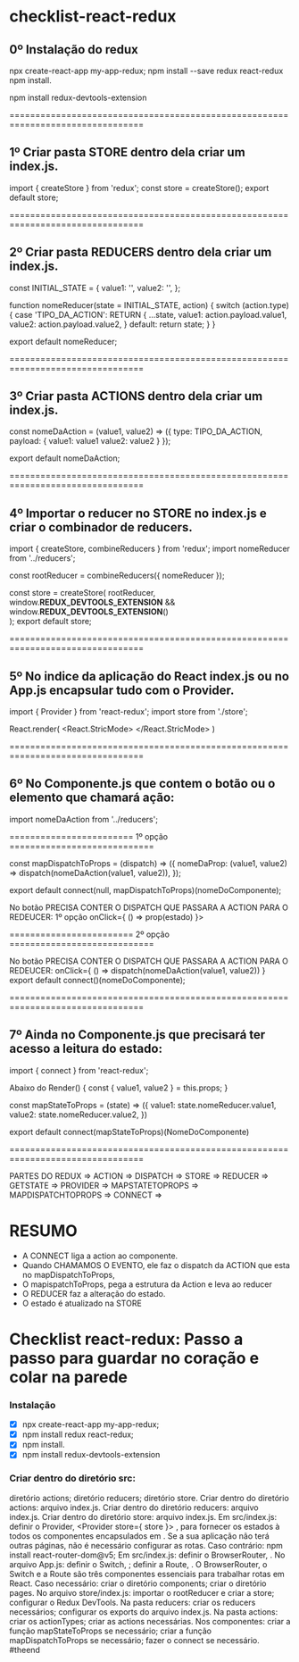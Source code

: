 # checklist-react-redux

## 0º Instalação do redux
  npx create-react-app my-app-redux;
  npm install --save redux react-redux
  npm install.

  npm install redux-devtools-extension 

================================================================================

## 1º Criar pasta STORE dentro dela criar um index.js.

  import { createStore } from 'redux';
  const store = createStore();
  export default store;

================================================================================

## 2º Criar pasta REDUCERS dentro dela criar um index.js.

  const INITIAL_STATE = {
    value1: '',
    value2: '',
  };

  function nomeReducer(state = INITIAL_STATE, action) {
    switch (action.type) {
      case 'TIPO_DA_ACTION':
        RETURN {
          ...state,
          value1: action.payload.value1,
          value2: action.payload.value2,
        }
      default:
        return state;
    }
  }

  export default nomeReducer;

================================================================================

## 3º Criar pasta ACTIONS dentro dela criar um index.js.

  const nomeDaAction = (value1, value2) => ({ 
    type: TIPO_DA_ACTION,
    payload: {
      value1: value1
      value2: value2
    }
  });

  export default nomeDaAction;

================================================================================

## 4º Importar o reducer no STORE no index.js e criar o combinador de reducers.

  import { createStore, combineReducers } from 'redux';
  import nomeReducer from '../reducers';

  const rootReducer = combineReducers({ nomeReducer });

  const store = createStore(
    rootReducer,
    window.__REDUX_DEVTOOLS_EXTENSION__ && window.__REDUX_DEVTOOLS_EXTENSION__()   
  );
  export default store; 

================================================================================

## 5º No indice da aplicação do React index.js ou no App.js encapsular tudo com o Provider.

  import { Provider } from 'react-redux';
  import store from './store';

  React.render(
      <React.StricMode>
        <Provider store={store}>
          <App />
        </Provider>
      </React.StricMode>
  )

================================================================================

## 6º No Componente.js que contem o botão ou o elemento que chamará ação:

  import nomeDaAction from '../reducers';

   ======================== 1º opção ============================ 

  const mapDispatchToProps = (dispatch) => ({
    nomeDaProp: (value1, value2) => dispatch(nomeDaAction(value1, value2)),
  });

  export default connect(null, mapDispatchToProps)(nomeDoComponente);

  No botão PRECISA CONTER O DISPATCH QUE PASSARA A ACTION PARA O REDEUCER:
  1º opção onClick={ () => prop(estado) }>
  
  ======================== 2º opção ============================ 
  
  No botão PRECISA CONTER O DISPATCH QUE PASSARA A ACTION PARA O REDEUCER:
  onClick={ () => dispatch(nomeDaAction(value1, value2)) }
  export default connect()(nomeDoComponente);


================================================================================

## 7º Ainda no Componente.js que precisará ter acesso a leitura do estado:

  import { connect } from 'react-redux';

  Abaixo do Render() {
    const { value1, value2 } = this.props;
  }

  const mapStateToProps = (state) => ({
    value1: state.nomeReducer.value1,
    value2: state.nomeReducer.value2,
  })

  export default connect(mapStateToProps)(NomeDoComponente)

================================================================================


PARTES DO REDUX => 
ACTION =>
DISPATCH =>
STORE =>
REDUCER =>
GETSTATE =>
PROVIDER =>
MAPSTATETOPROPS =>
MAPDISPATCHTOPROPS =>
CONNECT =>


# RESUMO
+ A CONNECT liga a action ao componente.
+ Quando CHAMAMOS O EVENTO, ele faz o dispatch da ACTION que esta no mapDispatchToProps,
+ O mapispatchToProps, pega a estrutura da Action e leva ao reducer
+ O REDUCER faz a alteração do estado.
+ O estado é atualizado na STORE


# Checklist react-redux: Passo a passo para guardar no coração e colar na parede

### Instalação
- [x] npx create-react-app my-app-redux;
- [x] npm install redux react-redux;
- [x] npm install.
- [x] npm install redux-devtools-extension

### Criar dentro do diretório src:
diretório actions;
diretório reducers;
diretório store.
Criar dentro do diretório actions:
arquivo index.js.
Criar dentro do diretório reducers:
arquivo index.js.
Criar dentro do diretório store:
arquivo index.js.
Em src/index.js:
definir o Provider, <Provider store={ store }> , para fornecer os estados à todos os componentes encapsulados em <App /> .
Se a sua aplicação não terá outras páginas, não é necessário configurar as rotas. Caso contrário:
npm install react-router-dom@v5;
Em src/index.js:
definir o BrowserRouter, <BrowserRouter> .
No arquivo App.js:
definir o Switch, <Switch> ;
definir a Route, <Route> .
O BrowserRouter, o Switch e a Route são três componentes essenciais para trabalhar rotas em React.
Caso necessário:
criar o diretório components;
criar o diretório pages.
No arquivo store/index.js:
importar o rootReducer e criar a store;
configurar o Redux DevTools.
Na pasta reducers:
criar os reducers necessários;
configurar os exports do arquivo index.js.
Na pasta actions:
criar os actionTypes;
criar as actions necessárias.
Nos componentes:
criar a função mapStateToProps se necessário;
criar a função mapDispatchToProps se necessário;
fazer o connect se necessário.
#theend
